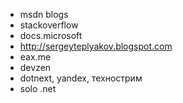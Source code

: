 
* msdn blogs
* stackoverflow
* docs.microsoft
* http://sergeyteplyakov.blogspot.com
* eax.me
* devzen
* dotnext, yandex, технострим
* solo .net
